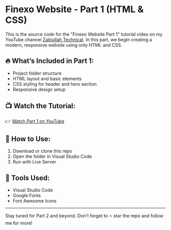 # Finexo Website - Part 1 (HTML & CSS)

This is the source code for the "Finexo Website Part 1" tutorial video on my YouTube channel [Zabiullah Technical](https://www.youtube.com/@ZabiullahTechnical). In this part, we begin creating a modern, responsive website using only HTML and CSS.

## 🔥 What’s Included in Part 1:
- Project folder structure
- HTML layout and basic elements
- CSS styling for header and hero section
- Responsive design setup

## 📺 Watch the Tutorial:
👉 [Watch Part 1 on YouTube](https://www.youtube.com/@ZabiullahTechnical)

## 📁 How to Use:
1. Download or clone this repo
2. Open the folder in Visual Studio Code
3. Run with Live Server

## 📌 Tools Used:
- Visual Studio Code
- Google Fonts
- Font Awesome Icons

---

Stay tuned for Part 2 and beyond. Don't forget to ⭐ star the repo and follow me for more!

